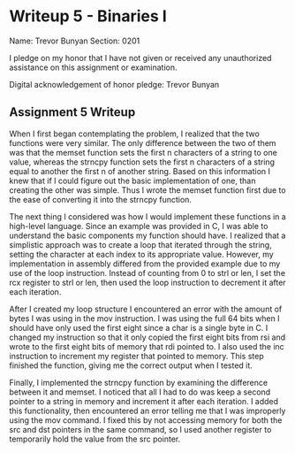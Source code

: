 Writeup 5 - Binaries I
======

Name: Trevor Bunyan
Section: 0201

I pledge on my honor that I have not given or received any unauthorized assistance on this assignment or examination.

Digital acknowledgement of honor pledge: Trevor Bunyan

## Assignment 5 Writeup

When I first began contemplating the problem, I realized that the two functions were very similar. The only difference between the two of them was that the memset function sets the first n characters of a string to one value, whereas the strncpy function sets the first n characters of a string equal to another the first n of another string. Based on this information I knew that if I could figure out the basic implementation of one, than creating the other was simple. Thus I wrote the memset function first due to the ease of converting it into the strncpy function.

The next thing I considered was how I would implement these functions in a high-level language. Since an example was provided in C, I was able to understand the basic components my function should have. I realized that a simplistic approach was to create a loop that iterated through the string, setting the character at each index to its appropriate value. However, my implementation in assembly differed from the provided example due to my use of the loop instruction. Instead of counting from 0 to strl or len, I set the rcx register to strl or len, then used the loop instruction to decrement it after each iteration.

After I created my loop structure I encountered an error with the amount of bytes I was using in the mov instruction. I was using the full 64 bits when I should have only used the first eight since a char is a single byte in C. I changed my instruction so that it only copied the first eight bits from rsi and wrote to the first eight bits of memory that rdi pointed to. I also used the inc instruction to increment my register that pointed to memory. This step finished the function, giving me the correct output when I tested it.

Finally, I implemented the strncpy function by examining the difference between it and memset. I noticed that all I had to do was keep a second pointer to a string in memory and increment it after each iteration. I added this functionality, then encountered an error telling me that I was improperly using the mov command. I fixed this by not accessing memory for both the src and dst pointers in the same command, so I used another register to temporarily hold the value from the src pointer.